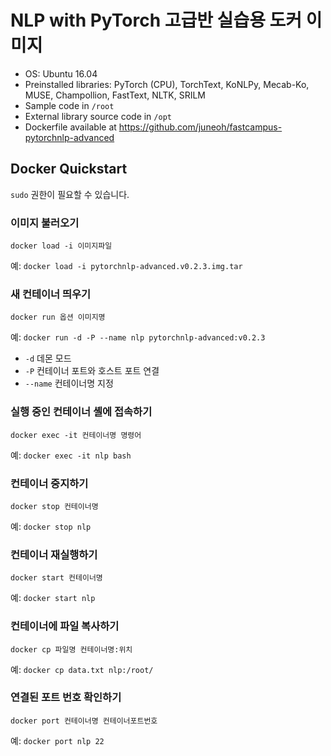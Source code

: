 # NLP with PyTorch 고급반 실습용 도커 이미지

* OS: Ubuntu 16.04
* Preinstalled libraries: PyTorch (CPU), TorchText, KoNLPy, Mecab-Ko, MUSE, Champollion, FastText, NLTK, SRILM
* Sample code in `/root`
* External library source code in `/opt`
* Dockerfile available at https://github.com/juneoh/fastcampus-pytorchnlp-advanced

## Docker Quickstart

`sudo` 권한이 필요할 수 있습니다.

### 이미지 불러오기

```
docker load -i 이미지파일
```

예: `docker load -i pytorchnlp-advanced.v0.2.3.img.tar`

### 새 컨테이너 띄우기

```
docker run 옵션 이미지명
```

예: `docker run -d -P --name nlp pytorchnlp-advanced:v0.2.3`

* `-d` 데몬 모드
* `-P` 컨테이너 포트와 호스트 포트 연결
* `--name` 컨테이너명 지정

### 실행 중인 컨테이너 셸에 접속하기

```
docker exec -it 컨테이너명 명령어
```

예: `docker exec -it nlp bash`

### 컨테이너 중지하기

```
docker stop 컨테이너명
```

예: `docker stop nlp`

### 컨테이너 재실행하기

```
docker start 컨테이너명
```

예: `docker start nlp`

### 컨테이너에 파일 복사하기

```
docker cp 파일명 컨테이너명:위치
```

예: `docker cp data.txt nlp:/root/`

### 연결된 포트 번호 확인하기

```
docker port 컨테이너명 컨테이너포트번호
```

예: `docker port nlp 22`

